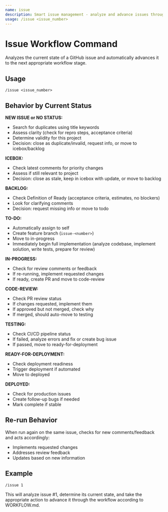 ```yaml
---
name: issue
description: Smart issue management - analyze and advance issues through workflow
usage: /issue <issue_number>
---
```


# Issue Workflow Command

Analyzes the current state of a GitHub issue and automatically advances it to the next appropriate workflow stage.

## Usage
```
/issue <issue_number>
```

## Behavior by Current Status

**NEW ISSUE or NO STATUS:**
- Search for duplicates using title keywords
- Assess clarity (check for repro steps, acceptance criteria)
- Determine validity for this project
- Decision: close as duplicate/invalid, request info, or move to icebox/backlog

**ICEBOX:**
- Check latest comments for priority changes
- Assess if still relevant to project
- Decision: close as stale, keep in icebox with update, or move to backlog

**BACKLOG:**
- Check Definition of Ready (acceptance criteria, estimates, no blockers)
- Look for clarifying comments
- Decision: request missing info or move to todo

**TO-DO:**
- Automatically assign to self
- Create feature branch (`issue-<number>`)
- Move to in-progress  
- Immediately begin full implementation (analyze codebase, implement solution, write tests, prepare for review)

**IN-PROGRESS:**
- Check for review comments or feedback
- If re-running, implement requested changes
- If ready, create PR and move to code-review

**CODE-REVIEW:**
- Check PR review status
- If changes requested, implement them
- If approved but not merged, check why
- If merged, should auto-move to testing

**TESTING:**
- Check CI/CD pipeline status
- If failed, analyze errors and fix or create bug issue
- If passed, move to ready-for-deployment

**READY-FOR-DEPLOYMENT:**
- Check deployment readiness
- Trigger deployment if automated
- Move to deployed

**DEPLOYED:**
- Check for production issues
- Create follow-up bugs if needed
- Mark complete if stable

## Re-run Behavior
When run again on the same issue, checks for new comments/feedback and acts accordingly:
- Implements requested changes
- Addresses review feedback
- Updates based on new information

## Example
```
/issue 1
```

This will analyze issue #1, determine its current state, and take the appropriate action to advance it through the workflow according to WORKFLOW.md.